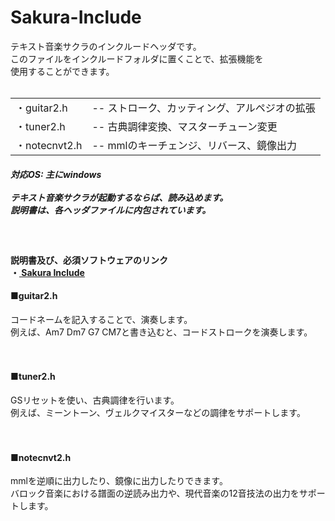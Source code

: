 <h1>Sakura-Include</h1>

テキスト音楽サクラのインクルードヘッダです。<br/>
このファイルをインクルードフォルダに置くことで、拡張機能を<br/>
使用することができます。<br/>
<br/>
<table><tr><td>・guitar2.h</td><td>-- ストローク、カッティング、アルペジオの拡張</td>
</tr><tr><td>・tuner2.h</td><td>-- 古典調律変換、マスターチューン変更</td>
</tr><tr><td>・notecnvt2.h</td><td>-- mmlのキーチェンジ、リバース、鏡像出力</td>
</tr></table>

<h5>対応OS: 主にwindows<br/>
<br/>
テキスト音楽サクラが起動するならば、読み込めます。<br/>
説明書は、各ヘッダファイルに内包されています。</h5>
<br/>
<h4>
説明書及び、必須ソフトウェアのリンク <br/>
・<a href="https://eseakisakura.github.io/sakura_include/"> Sakura Include</a><br/>
</h4>

<h4>■guitar2.h</h4>

コードネームを記入することで、演奏します。<br/>
例えば、Am7 Dm7 G7 CM7と書き込むと、コードストロークを演奏します。<br/>
<br/>
<br/>
<h4>■tuner2.h</h4>

GSリセットを使い、古典調律を行います。<br/>
例えば、ミーントーン、ヴェルクマイスターなどの調律をサポートします。<br/>
<br/>
<br/>

<h4>■notecnvt2.h</h4>

mmlを逆順に出力したり、鏡像に出力したりできます。<br/>
バロック音楽における譜面の逆読み出力や、現代音楽の12音技法の出力をサポートします。<br/>
<br/>
<br/>
